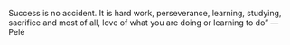 Success is no accident. It is hard work, perseverance, learning, studying, sacrifice and most of all, love of what you are doing or learning to do” 
― Pelé
